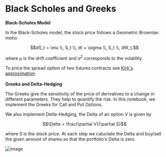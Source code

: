 # Black Scholes and Greeks

**Black-Scholes Model**

In the Black-Scholes model, the stock price follows a Geometric Brownian motio

$$dS_t = \mu \\, S_t \\, dt + \sigma \\, S_t \\, dW_t,$$

where $\mu$ is the drift coefficient and $\sigma^2$ corresponds to the volatility.

To price the spread option of two futures contracts see [Kirk's approximation](https://github.com/alexisdpc/Black-Scholes-and-Greeks/blob/main/Kirks-approximation/kirks-approx.md)
\
\
**Greeks and Delta-Hedging**

The Greeks give the sensitivity of the price of derivatives to a change in different parameters. They help to quantify the risk. In this notebook, we implement the Greeks for Call and Put Options.

We also implement Delta-Hedging, the Delta of an option $V$ is given by

$$\Delta = \frac{\partial V}{\partial S}$$

where $S$ is the stock price. At each step we caluclate the Delta and buy/sell the given amount of shares so that the portfolio's Delta is zero.

![image](https://github.com/alexisdpc/Black-Scholes-and-Greeks/assets/124795834/13b9e5cb-d120-4294-8a57-63a870ce44a7)


